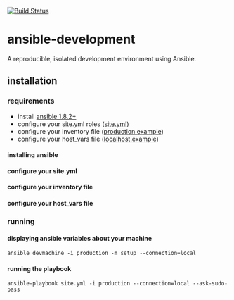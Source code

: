 [![Build Status](https://travis-ci.org/ryankanno/ansible-development.svg?branch=master)](https://travis-ci.org/ryankanno/ansible-development)

# ansible-development

A reproducible, isolated development environment using Ansible.

## installation

### requirements

  - install [ansible 1.8.2+](http://docs.ansible.com/intro_installation.html#installation)
  - configure your site.yml roles ([site.yml](https://github.com/ryankanno/ansible-development/blob/master/site.yml))
  - configure your inventory file ([production.example](https://github.com/ryankanno/ansible-development/blob/master/production.example))
  - configure your host_vars file ([localhost.example](https://github.com/ryankanno/ansible-development/blob/master/host_vars/localhost.example))

#### installing ansible
#### configure your site.yml
#### configure your inventory file
#### configure your host_vars file

### running

#### displaying ansible variables about your machine

`ansible devmachine -i production -m setup --connection=local`

#### running the playbook

`ansible-playbook site.yml -i production --connection=local --ask-sudo-pass`
